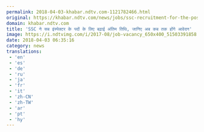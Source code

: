 ```yaml
---
permalink: 2018-04-03-khabar.ndtv.com-1121782466.html
original: https://khabar.ndtv.com/news/jobs/ssc-recruitment-for-the-post-of-si-1832093
domain: khabar.ndtv.com
title: 'SSC ने सब इंस्पेक्टर के पदों के लिए बढ़ाई अंतिम तिथि, जानिए अब कब तक होंगे आवेदन'
image: https://i.ndtvimg.com/i/2017-08/job-vacancy_650x400_51503391858.jpg
date: 2018-04-03 06:35:16
category: news
translations: 
 - 'en'
 - 'es'
 - 'de'
 - 'ru'
 - 'ja'
 - 'fr'
 - 'it'
 - 'zh-CN'
 - 'zh-TW'
 - 'ar'
 - 'pt'
 - 'hy'
---
```


